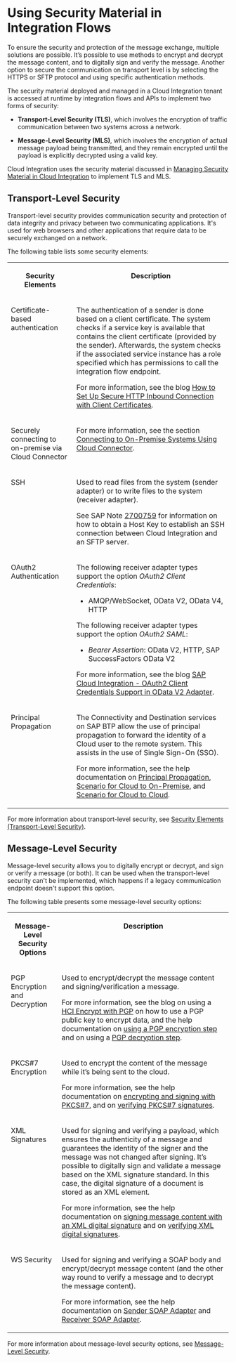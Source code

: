 <!-- loio626f672f799d45a3ab98d4b8c3095ad1 -->

# Using Security Material in Integration Flows

To ensure the security and protection of the message exchange, multiple solutions are possible. It’s possible to use methods to encrypt and decrypt the message content, and to digitally sign and verify the message. Another option to secure the communication on transport level is by selecting the HTTPS or SFTP protocol and using specific authentication methods.

The security material deployed and managed in a Cloud Integration tenant is accessed at runtime by integration flows and APIs to implement two forms of security:

-   **Transport-Level Security \(TLS\)**, which involves the encryption of traffic communication between two systems across a network.

-   **Message-Level Security \(MLS\)**, which involves the encryption of actual message payload being transmitted, and they remain encrypted until the payload is explicitly decrypted using a valid key.


Cloud Integration uses the security material discussed in [Managing Security Material in Cloud Integration](managing-security-material-in-cloud-integration-09ec016.md) to implement TLS and MLS.



<a name="loio626f672f799d45a3ab98d4b8c3095ad1__section_mvg_mb2_mqb"/>

## Transport-Level Security

Transport-level security provides communication security and protection of data integrity and privacy between two communicating applications. It's used for web browsers and other applications that require data to be securely exchanged on a network.

The following table lists some security elements:


<table>
<tr>
<th valign="top">

Security Elements

</th>
<th valign="top">

Description

</th>
</tr>
<tr>
<td valign="top">

Certificate-based authentication

</td>
<td valign="top">

The authentication of a sender is done based on a client certificate. The system checks if a service key is available that contains the client certificate \(provided by the sender\). Afterwards, the system checks if the associated service instance has a role specified which has permissions to call the integration flow endpoint.

For more information, see the blog [How to Set Up Secure HTTP Inbound Connection with Client Certificates](https://blogs.sap.com/2019/08/14/cloud-integration-on-cf-how-to-setup-secure-http-inbound-connection-with-client-certificates/).

</td>
</tr>
<tr>
<td valign="top">

Securely connecting to on-premise via Cloud Connector

</td>
<td valign="top">

For more information, see the section [Connecting to On-Premise Systems Using Cloud Connector](../30-connectivity/connecting-to-on-premise-systems-using-cloud-connector-de83ef5.md).

</td>
</tr>
<tr>
<td valign="top">

SSH

</td>
<td valign="top">

Used to read files from the system \(sender adapter\) or to write files to the system \(receiver adapter\).

See SAP Note [2700759](https://me.sap.com/notes/2700759) for information on how to obtain a Host Key to establish an SSH connection between Cloud Integration and an SFTP server.

</td>
</tr>
<tr>
<td valign="top">

OAuth2 Authentication

</td>
<td valign="top">

The following receiver adapter types support the option *OAuth2 Client Credentials*:

-   AMQP/WebSocket, OData V2, OData V4, HTTP


The following receiver adapter types support the option *OAuth2 SAML*:

-   *Bearer Assertion*: OData V2, HTTP, SAP SuccessFactors OData V2


For more information, see the blog [SAP Cloud Integration - OAuth2 Client Credentials Support in OData V2 Adapter](https://blogs.sap.com/2018/07/31/sap-cloud-platform-integration-oauth2-client-credentials-support-in-odata-v2-adapter/).

</td>
</tr>
<tr>
<td valign="top">

Principal Propagation

</td>
<td valign="top">

The Connectivity and Destination services on SAP BTP allow the use of principal propagation to forward the identity of a Cloud user to the remote system. This assists in the use of Single Sign-On \(SSO\).

For more information, see the help documentation on [Principal Propagation](https://help.sap.com/viewer/cca91383641e40ffbe03bdc78f00f681/Cloud/en-US/e2cbb48def4342048362039cc157b12e.html), [Scenario for Cloud to On-Premise](https://help.sap.com/viewer/cca91383641e40ffbe03bdc78f00f681/Cloud/en-US/70b8ef33812e486d8b745a0b47fd093e.html), and [Scenario for Cloud to Cloud](https://help.sap.com/viewer/cca91383641e40ffbe03bdc78f00f681/Cloud/en-US/65b11d4ed333450ebebb8a2e25e805b7.html).

</td>
</tr>
</table>

For more information about transport-level security, see [Security Elements \(Transport-Level Security\)](https://help.sap.com/viewer/368c481cd6954bdfa5d0435479fd4eaf/Cloud/en-US/1f7676849a564961872cc45999608a7e.html).



<a name="loio626f672f799d45a3ab98d4b8c3095ad1__section_klj_mb2_mqb"/>

## Message-Level Security

Message-level security allows you to digitally encrypt or decrypt, and sign or verify a message \(or both\). It can be used when the transport-level security can't be implemented, which happens if a legacy communication endpoint doesn't support this option.

The following table presents some message-level security options:


<table>
<tr>
<th valign="top">

Message-Level Security Options

</th>
<th valign="top">

Description

</th>
</tr>
<tr>
<td valign="top">

PGP Encryption and Decryption

</td>
<td valign="top">

Used to encrypt/decrypt the message content and signing/verification a message.

For more information, see the blog on using a [HCI Encrypt with PGP](https://blogs.sap.com/2018/10/11/hci-encrypt-with-pgp/) on how to use a PGP public key to encrypt data, and the help documentation on [using a PGP encryption step](https://help.sap.com/viewer/368c481cd6954bdfa5d0435479fd4eaf/Cloud/en-US/7a07766899c84ed2bb38897e3a332032.html) and on using a [PGP decryption step](https://help.sap.com/viewer/368c481cd6954bdfa5d0435479fd4eaf/Cloud/en-US/d0dc511970b04f9bb4a844bcc3d5b89e.html).

</td>
</tr>
<tr>
<td valign="top">

PKCS\#7 Encryption

</td>
<td valign="top">

Used to encrypt the content of the message while it’s being sent to the cloud.

For more information, see the help documentation on [encrypting and signing with PKCS\#7](https://help.sap.com/viewer/368c481cd6954bdfa5d0435479fd4eaf/Cloud/en-US/21fd21135941432fbade76e67b9e7194.html), and on [verifying PKCS\#7 signatures](https://help.sap.com/viewer/368c481cd6954bdfa5d0435479fd4eaf/Cloud/en-US/f095dc6b9bb04530bbdaf037b250dd7f.html).

</td>
</tr>
<tr>
<td valign="top">

XML Signatures

</td>
<td valign="top">

Used for signing and verifying a payload, which ensures the authenticity of a message and guarantees the identity of the signer and the message was not changed after signing. It’s possible to digitally sign and validate a message based on the XML signature standard. In this case, the digital signature of a document is stored as an XML element.

For more information, see the help documentation on [signing message content with an XML digital signature](https://help.sap.com/viewer/368c481cd6954bdfa5d0435479fd4eaf/Cloud/en-US/9a013dba51dc45429b0103a866b0e484.html) and on [verifying XML digital signatures](https://help.sap.com/viewer/368c481cd6954bdfa5d0435479fd4eaf/Cloud/en-US/090b932b15d6492aaf5e953803d181bb.html).

</td>
</tr>
<tr>
<td valign="top">

WS Security

</td>
<td valign="top">

Used for signing and verifying a SOAP body and encrypt/decrypt message content \(and the other way round to verify a message and to decrypt the message content\).

For more information, see the help documentation on [Sender SOAP Adapter](https://help.sap.com/viewer/368c481cd6954bdfa5d0435479fd4eaf/Cloud/en-US/e53bb5cd1e1745afa7f785e0aff735a1.html) and [Receiver SOAP Adapter](https://help.sap.com/viewer/368c481cd6954bdfa5d0435479fd4eaf/Cloud/en-US/e9f42bfe466b4c979dc0860841c05752.html).

</td>
</tr>
</table>

For more information about message-level security options, see [Message-Level Security](https://help.sap.com/viewer/368c481cd6954bdfa5d0435479fd4eaf/Cloud/en-US/463a9085156d4672bc4ee9095277e453.html).

